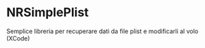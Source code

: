 NRSimplePlist
=============

Semplice libreria per recuperare dati da file plist e modificarli al volo (XCode)
